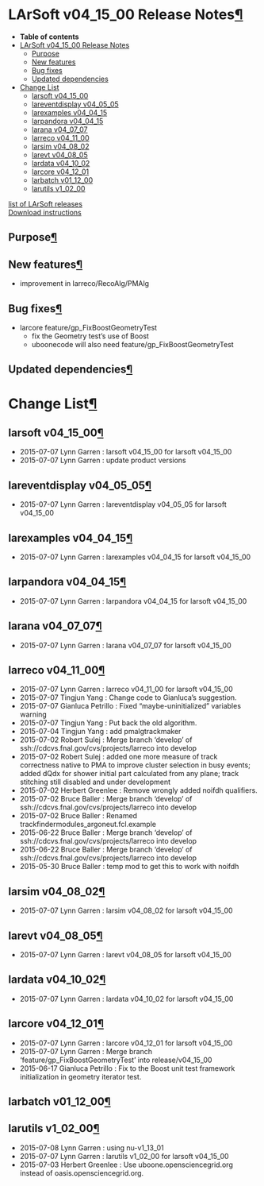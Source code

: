 LArSoft v04\_15\_00 Release Notes[¶](#LArSoft-v04_15_00-Release-Notes)
======================================================================

-   **Table of contents**
-   [LArSoft v04\_15\_00 Release Notes](#LArSoft-v04_15_00-Release-Notes)
    -   [Purpose](#Purpose)
    -   [New features](#New-features)
    -   [Bug fixes](#Bug-fixes)
    -   [Updated dependencies](#Updated-dependencies)
-   [Change List](#Change-List)
    -   [larsoft v04\_15\_00](#larsoft-v04_15_00)
    -   [lareventdisplay v04\_05\_05](#lareventdisplay-v04_05_05)
    -   [larexamples v04\_04\_15](#larexamples-v04_04_15)
    -   [larpandora v04\_04\_15](#larpandora-v04_04_15)
    -   [larana v04\_07\_07](#larana-v04_07_07)
    -   [larreco v04\_11\_00](#larreco-v04_11_00)
    -   [larsim v04\_08\_02](#larsim-v04_08_02)
    -   [larevt v04\_08\_05](#larevt-v04_08_05)
    -   [lardata v04\_10\_02](#lardata-v04_10_02)
    -   [larcore v04\_12\_01](#larcore-v04_12_01)
    -   [larbatch v01\_12\_00](#larbatch-v01_12_00)
    -   [larutils v1\_02\_00](#larutils-v1_02_00)

[list of LArSoft releases](LArSoft_release_list)\
[Download instructions](http://scisoft.fnal.gov/scisoft/bundles/larsoft/v04_15_00/larsoft-v04_15_00.html)


Purpose[¶](#Purpose)
--------------------


New features[¶](#New-features)
------------------------------

-   improvement in larreco/RecoAlg/PMAlg


Bug fixes[¶](#Bug-fixes)
------------------------

-   larcore feature/gp\_FixBoostGeometryTest
    -   fix the Geometry test’s use of Boost
    -   uboonecode will also need feature/gp\_FixBoostGeometryTest


Updated dependencies[¶](#Updated-dependencies)
----------------------------------------------


Change List[¶](#Change-List)
============================


larsoft v04\_15\_00[¶](#larsoft-v04_15_00)
------------------------------------------

-   2015-07-07 Lynn Garren : larsoft v04\_15\_00 for larsoft v04\_15\_00
-   2015-07-07 Lynn Garren : update product versions


lareventdisplay v04\_05\_05[¶](#lareventdisplay-v04_05_05)
----------------------------------------------------------

-   2015-07-07 Lynn Garren : lareventdisplay v04\_05\_05 for larsoft v04\_15\_00


larexamples v04\_04\_15[¶](#larexamples-v04_04_15)
--------------------------------------------------

-   2015-07-07 Lynn Garren : larexamples v04\_04\_15 for larsoft v04\_15\_00


larpandora v04\_04\_15[¶](#larpandora-v04_04_15)
------------------------------------------------

-   2015-07-07 Lynn Garren : larpandora v04\_04\_15 for larsoft v04\_15\_00


larana v04\_07\_07[¶](#larana-v04_07_07)
----------------------------------------

-   2015-07-07 Lynn Garren : larana v04\_07\_07 for larsoft v04\_15\_00


larreco v04\_11\_00[¶](#larreco-v04_11_00)
------------------------------------------

-   2015-07-07 Lynn Garren : larreco v04\_11\_00 for larsoft v04\_15\_00
-   2015-07-07 Tingjun Yang : Change code to Gianluca’s suggestion.
-   2015-07-07 Gianluca Petrillo : Fixed “maybe-uninitialized” variables warning
-   2015-07-07 Tingjun Yang : Put back the old algorithm.
-   2015-07-04 Tingjun Yang : add pmalgtrackmaker
-   2015-07-02 Robert Sulej : Merge branch ‘develop’ of ssh://cdcvs.fnal.gov/cvs/projects/larreco into develop
-   2015-07-02 Robert Sulej : added one more measure of track correctness native to PMA to improve cluster selection in busy events; added dQdx for shower initial part calculated from any plane; track stitching still disabled and under development
-   2015-07-02 Herbert Greenlee : Remove wrongly added noifdh qualifiers.
-   2015-07-02 Bruce Baller : Merge branch ‘develop’ of ssh://cdcvs.fnal.gov/cvs/projects/larreco into develop
-   2015-07-02 Bruce Baller : Renamed trackfindermodules\_argoneut.fcl.example
-   2015-06-22 Bruce Baller : Merge branch ‘develop’ of ssh://cdcvs.fnal.gov/cvs/projects/larreco into develop
-   2015-06-22 Bruce Baller : Merge branch ‘develop’ of ssh://cdcvs.fnal.gov/cvs/projects/larreco into develop
-   2015-05-30 Bruce Baller : temp mod to get this to work with noifdh


larsim v04\_08\_02[¶](#larsim-v04_08_02)
----------------------------------------

-   2015-07-07 Lynn Garren : larsim v04\_08\_02 for larsoft v04\_15\_00


larevt v04\_08\_05[¶](#larevt-v04_08_05)
----------------------------------------

-   2015-07-07 Lynn Garren : larevt v04\_08\_05 for larsoft v04\_15\_00


lardata v04\_10\_02[¶](#lardata-v04_10_02)
------------------------------------------

-   2015-07-07 Lynn Garren : lardata v04\_10\_02 for larsoft v04\_15\_00


larcore v04\_12\_01[¶](#larcore-v04_12_01)
------------------------------------------

-   2015-07-07 Lynn Garren : larcore v04\_12\_01 for larsoft v04\_15\_00
-   2015-07-07 Lynn Garren : Merge branch ‘feature/gp\_FixBoostGeometryTest’ into release/v04\_15\_00
-   2015-06-17 Gianluca Petrillo : Fix to the Boost unit test framework initialization in geometry iterator test.


larbatch v01\_12\_00[¶](#larbatch-v01_12_00)
--------------------------------------------


larutils v1\_02\_00[¶](#larutils-v1_02_00)
------------------------------------------

-   2015-07-08 Lynn Garren : using nu-v1\_13\_01
-   2015-07-07 Lynn Garren : larutils v1\_02\_00 for larsoft v04\_15\_00
-   2015-07-03 Herbert Greenlee : Use uboone.opensciencegrid.org instead of oasis.opensciencegrid.org.
